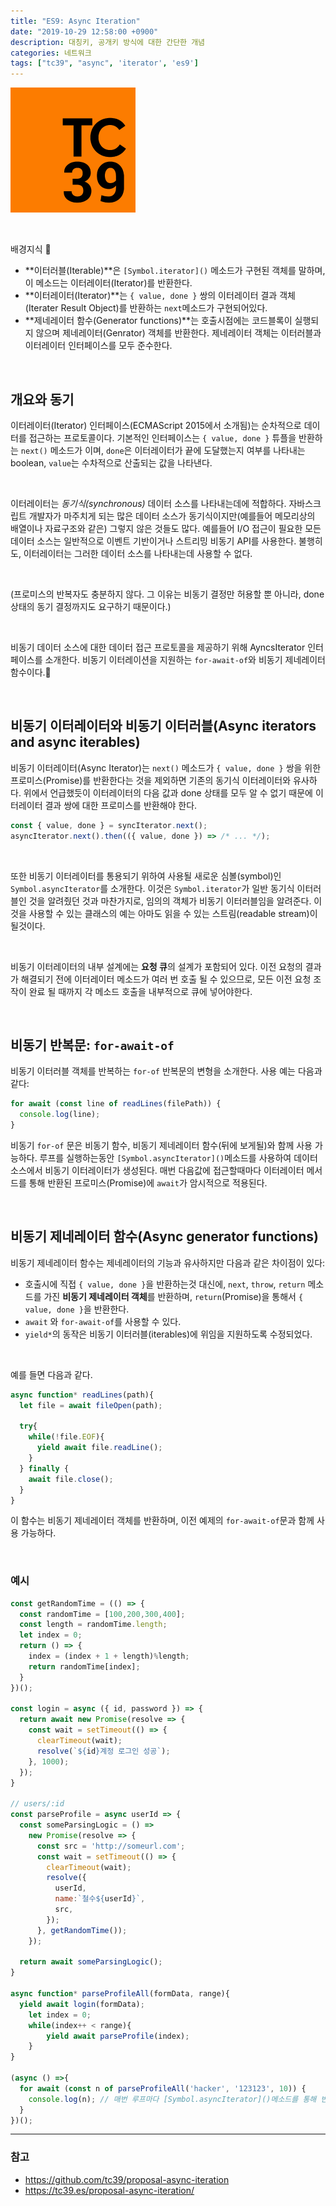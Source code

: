 ```yaml
---
title: "ES9: Async Iteration"
date: "2019-10-29 12:58:00 +0900"
description: 대칭키, 공개키 방식에 대한 간단한 개념
categories: 네트워크
tags: ["tc39", "async", 'iterator', 'es9']
---
```


![logo](./logo.png)

<br>

배경지식 🚩
- **이터러블(Iterable)**은 `[Symbol.iterator]()` 메소드가 구현된 객체를 말하며, 이 메소드는 이터레이터(Iterator)를 반환한다.
- **이터레이터(Iterator)**는 `{ value, done }` 쌍의 이터레이터 결과 객체(Iterater Result Object)를 반환하는 `next`메소드가 구현되어있다.
- **제네레이터 함수(Generator functions)**는 호출시점에는 코드블록이 실행되지 않으며 제네레이터(Genrator) 객체를 반환한다. 제네레이터 객체는 이터러블과 이터레이터 인터페이스를 모두 준수한다.

<br>

## 개요와 동기

이터레이터(Iterator) 인터페이스(ECMAScript 2015에서 소개됨)는 순차적으로 데이터를 접근하는 프로토콜이다. 기본적인 인터페이스는 `{ value, done }` 튜플을 반환하는 `next()` 메소드가 이며, `done`은 이터레이터가 끝에 도달했는지 여부를 나타내는 boolean, `value`는 수차적으로 산출되는 값을 나타낸다.

<br>

이터레이터는 *동기식(synchronous)* 데이터 소스를 나타내는데에 적합하다. 자바스크립트 개발자가 마주치게 되는 많은 데이터 소스가 동기식이지만(예를들어 메모리상의 배열이나 자료구조와 같은) 그렇지 않은 것들도 많다. 예를들어 I/O 접근이 필요한 모든 데이터 소스는 일반적으로 이벤트 기반이거나 스트리밍 비동기 API를 사용한다. 불행히도, 이터레이터는 그러한 데이터 소스를 나타내는데 사용할 수 없다.

<br>

(프로미스의 반복자도 충분하지 않다. 그 이유는 비동기 결정만 허용할 뿐 아니라, done 상태의 동기 결정까지도 요구하기 때문이다.)

<br>

비동기 데이터 소스에 대한 데이터 접근 프로토콜을 제공하기 위해 AyncsIterator 인터페이스를 소개한다. 비동기 이터레이션을 지원하는 `for-await-of`와 비동기 제네레이터 함수이다.🎉

<br>

## 비동기 이터레이터와 비동기 이터러블(Async iterators and async iterables)

비동기 이터레이터(Async Iterator)는 `next()` 메소드가 `{ value, done }` 쌍을 위한 프로미스(Promise)를 반환한다는 것을 제외하면 기존의 동기식 이터레이터와 유사하다. 위에서 언급했듯이 이터레이터의 다음 값과 done 상태를 모두 알 수 없기 때문에 이터레이터 결과 쌍에 대한 프로미스를 반환해야 한다.

```js
const { value, done } = syncIterator.next();
asyncIterator.next().then(({ value, done }) => /* ... */);
```

<br>

또한 비동기 이터레이터를 통용되기 위하여 사용될 새로운 심볼(symbol)인 `Symbol.asyncIterator`를 소개한다. 
이것은 `Symbol.iterator`가 일반 동기식 이터러블인 것을 알려줬던 것과 마찬가지로, 임의의 객체가 비동기 이터러블임을 알려준다. 이것을 사용할 수 있는 클래스의 예는 아마도 읽을 수 있는 스트림(readable stream)이 될것이다.

<br>

비동기 이터레이터의 내부 설계에는 **요청 큐**의 설계가 포함되어 있다. 이전 요청의 결과가 해결되기 전에 이터레이터 메소드가 여러 번 호출 될 수 있으므로, 모든 이전 요청 조작이 완료 될 때까지 각 메소드 호출을 내부적으로 큐에 넣어야한다.

<br>

## 비동기 반복문: `for-await-of`


비동기 이터러블 객체를 반복하는 `for-of` 반복문의 변형을 소개한다. 사용 예는 다음과 같다:

```js
for await (const line of readLines(filePath)) {
  console.log(line);
}
```

비동기 `for-of` 문은 비동기 함수, 비동기 제네레이터 함수(뒤에 보게될)와 함께 사용 가능하다.
루프를 실행하는동안 `[Symbol.asyncIterator]()`메소드를 사용하여 데이터소스에서 비동기 이터레이터가 생성된다.
매번 다음값에 접근할때마다 이터레이터 메서드를 통해 반환된 프로미스(Promise)에 `await`가 암시적으로 적용된다.

<br>

## 비동기 제네레이터 함수(Async generator functions)
비동기 제네레이터 함수는 제네레이터의 기능과 유사하지만 다음과 같은 차이점이 있다:
- 호출시에 직접 `{ value, done }`을 반환하는것 대신에, `next`, `throw`, `return` 메소드를 가진 **비동기 제네레이터 객체**를 반환하며, `return`(Promise)을 통해서 `{ value, done }`을 반환한다.
- `await` 와 `for-await-of`를 사용할 수 있다.
-  `yield*`의 동작은 비동기 이터러블(iterables)에 위임을 지원하도록 수정되었다.

<br>

예를 들면 다음과 같다.

```js
async function* readLines(path){
  let file = await fileOpen(path);
  
  try{
    while(!file.EOF){
      yield await file.readLine();
    }
  } finally {
    await file.close();
  }
}
```

이 함수는 비동기 제네레이터 객체를 반환하며, 이전 예제의 `for-await-of`문과 함께 사용 가능하다.

<br>


### 예시

```js
const getRandomTime = (() => {
  const randomTime = [100,200,300,400];
  const length = randomTime.length;
  let index = 0;
  return () => {
    index = (index + 1 + length)%length;
    return randomTime[index];
  }
})();

const login = async ({ id, password }) => {
  return await new Promise(resolve => {
    const wait = setTimeout(() => {
      clearTimeout(wait);
      resolve(`${id}계정 로그인 성공`);
    }, 1000);
  });
}

// users/:id
const parseProfile = async userId => {
  const someParsingLogic = () => 
    new Promise(resolve => {
      const src = 'http://someurl.com';
      const wait = setTimeout(() => {
        clearTimeout(wait);
        resolve({
          userId,
          name:`철수${userId}`,
          src,
        });
      }, getRandomTime());
    });

  return await someParsingLogic();
}

async function* parseProfileAll(formData, range){
  yield await login(formData);
	let index = 0;
	while(index++ < range){
		yield await parseProfile(index);
	}
}

(async () =>{
  for await (const n of parseProfileAll('hacker', '123123', 10)) {
    console.log(n); // 매번 루프마다 [Symbol.asyncIterator]()메소드를 통해 반환된, Promise에 암시적으로 await가 적용된다.
  }    
})();
```
--- 

### 참고
- https://github.com/tc39/proposal-async-iteration
- https://tc39.es/proposal-async-iteration/